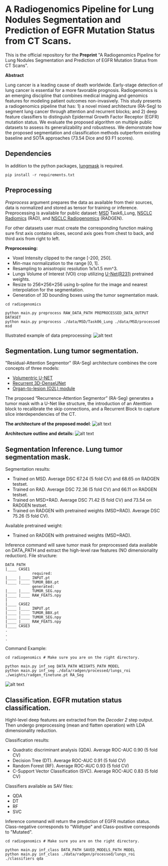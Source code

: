 # A Radiogenomics Pipeline for Lung Nodules Segmentation and Prediction of EGFR Mutation Status from CT Scans.

This is the official repository for the **Preprint** "A Radiogenomics Pipeline for Lung Nodules Segmentation and Prediction of EGFR Mutation Status from CT Scans".

**Abstract**

Lung cancer is a leading cause of death worldwide. Early-stage detection of lung cancer is essential for a more favorable prognosis. Radiogenomics is an emerging discipline that combines medical imaging and genomics features for modeling patient outcomes non-invasively. This study presents a radiogenomics pipeline that has: 1) a novel mixed architecture (RA-Seg) to segment lung cancer through attention and recurrent blocks; and 2) deep feature classifiers to distinguish Epidermal Growth Factor Receptor (EGFR) mutation status. We evaluate the proposed algorithm on multiple public datasets to assess its generalizability and robustness. We demonstrate how the proposed segmentation and classification methods outperform existing baseline and SOTA approaches (73.54 Dice and 93 F1 scores).

## Dependencies
In addition to the python packages, [lungmask](https://github.com/JoHof/lungmask) is required.
```
pip install -r requirements.txt
```

## Preprocessing
*Preprocess* argument prepares the data as available from their sources, data is normalized and stored as tensor for training or inference.
Preprocessing is available for public dataset: [MSD](http://medicaldecathlon.com/) Task6_Lung, [NSCLC Radiomics](https://wiki.cancerimagingarchive.net/display/Public/NSCLC-Radiomics) (RAD), and [NSCLC Radiogenomics](https://wiki.cancerimagingarchive.net/display/Public/NSCLC+Radiogenomics) (RADGEN).

For other datasets user must create the corresponding function making sure first axis contains slices, second axis goes from chest to back, and third axis from right to left.

**Preprocessing:**
* Voxel Intensity clipped to the range [-200, 250].
* Min-max normalization to the range [0, 1].
* Resampling to anisotropic resolution 1x1x1.5 mm^3.
* Lungs Volume of Interest (VOI) crop utilizing [U-Net(R231)](https://github.com/JoHof/lungmask) pretrained weights.
* Resize to 256×256×256 using b-spline for the image and nearest interpolation for the segmentation.
* Generation of 3D bounding boxes using the tumor segmentation mask.

```
cd radiogenomics

python main.py preprocess RAW_DATA_PATH PREPROCESSED_DATA_OUTPUT DATASET
python main.py preprocess ./data/MSD/Task06_Lung ./data/MSD/processed msd
```

Illustrated example of data preprocessing:
![alt text](figures/CT_processing.png "Preprocessing example")

## Segmentation. Lung tumor segmentation.
"Residual-Attention Segmentor" (RA-Seg) architecture combines the core concepts of three models:
* [Volumentric U-NET](https://link.springer.com/chapter/10.1007/978-3-319-46723-8_49)
* [Recurrent 3D-DenseUNet](https://link.springer.com/chapter/10.1007/978-3-030-62469-9_4)
* [Organ-to-lesion (O2L) module](https://arxiv.org/abs/2010.12219)

The proposed “Recurrence-Attention Segmentor” (RA-Seg) generates a tumor mask with a U-Net like structure, the introduction of an Atenttion block to recalibrate the skip connections, and a Recurrent Block to capture slice interdependencies of the CT.

**The architecture of the proposed model**:
![alt text](figures/radgen_pipeline.png "Radiogenomics pipeline")

**Architecture outline and details:**
![alt text](figures/arch_outline.PNG "Radiogenomics pipeline")

## Segmentation Inference. Lung tumor segmentation mask.
Segmentation results:
* Trained on MSD. Average DSC 67.24 (5 fold CV) and 68.65 on RADGEN testset.
* Trained on RAD. Average DSC 72.36 (5 fold CV) and 66.11 on RADGEN testset.
* Trained on MSD+RAD. Average DSC 71.42 (5 fold CV) and 73.54 on RADGEN testset.
* Trained on RADGEN with pretrained weights (MSD+RAD). Average DSC 75.26 (5 fold CV).

Available pretrained weight:
* Trained on RADGEN with pretrained weights (MSD+RAD).


Inference command will save tumor mask for preprocessed data available on DATA_PATH and extract the high-level raw features (NO dimensionality reduction). File structure:
```
DATA PATH
|____ CASE1
            required:
|____ |____ INPUT.pt
|____ |____ TUMOR_BBX.pt
            generated:
|____ |____ TUMOR_SEG.npy
|____ |____ RAW_FEATS.npy
|
|____ CASE2
|____ |____ INPUT.pt
|____ |____ TUMOR_BBX.pt
|____ |____ TUMOR_SEG.npy
|____ |____ RAW_FEATS.npy
|____ CASE3
.
.
.
```

Command Example:

```
cd radiogenomics # Make sure you are on the right directory.

python main.py inf_seg DATA_PATH WEIGHTS_PATH MODEL
python main.py inf_seg ./data/radgen/processed/lungs_roi ./weights/radgen_finetune.pt RA_Seg
```
![alt text](figures/final_model_isbi.png "Radiogenomics prediction example")

## Classification. EGFR mutation status classification.
Highl-level deep features are extracted from the *Decoder 2* step output. Then undergo preprocessing (mean and flatten operation) with LDA dimensionality reduction.

Classification results:
* Quadratic discriminant analysis (QDA). Average ROC-AUC 0.90 (5 fold CV)
* Decision Tree (DT). Average ROC-AUC 0.91 (5 fold CV)
* Random Forest (RF). Average ROC-AUC 0.93 (5 fold CV)
* C-Support Vector Classification (SVC). Average ROC-AUC 0.83 (5 fold CV)

Classifiers available as SAV files:
* QDA
* DT
* RF
* SVC

Inference command will return the prediction of EGFR mutation status. Class-negative corresponds to "Wildtype" and Class-positive corresponds to "Mutated".
```
cd radiogenomics # Make sure you are on the right directory.

python main.py inf_class DATA_PATH SAVED_MODELS_PATH MODEL
python main.py inf_class ./data/radgen/processed/lungs_roi ./classifiers qda
```
